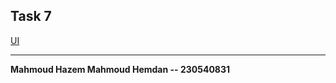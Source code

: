 **Task 7**
---

[UI](https://github.com/user-attachments/assets/e75b55d1-41d3-49fd-b02d-5a1fbeed3ef2)

---
**Mahmoud Hazem Mahmoud Hemdan -- 230540831**
